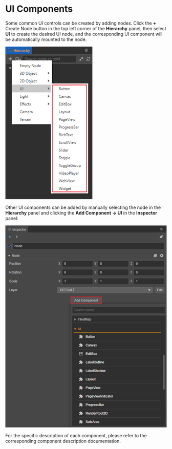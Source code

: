 # UI Components

Some common UI controls can be created by adding nodes. Click the **+** Create Node button in the top left corner of the **Hierarchy** panel, then select **UI** to create the desired UI node, and the corresponding UI component will be automatically mounted to the node.

![create-ui](create-ui.png)

Other UI components can be added by manually selecting the node in the **Hierarchy** panel and clicking the **Add Component -> UI** in the **Inspector** panel:

![add-component](add-component.png)

For the specific description of each component, please refer to the corresponding component description documentation.
